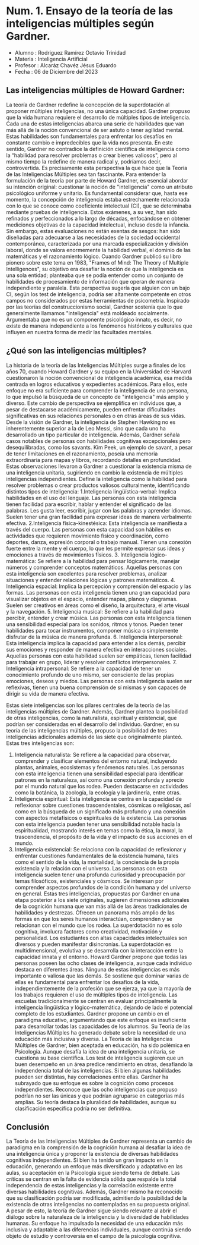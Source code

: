 # Num. 1.  Ensayo de la teoría de las inteligencias múltiples según Gardner.


* Alumno    : Rodriguez Ramírez Octavio Trinidad
* Materia   : Inteligencia Artificial
* Profesor  : Alcaráz Chavéz Jésus Eduardo
* Fecha     : 06 de Diciembre del 2023


## Las inteligencias múltiples de Howard Gardner:
La teoría de Gardner redefine la concepción de la superdotación al proponer múltiples inteligencias, no una única capacidad. Gardner propuso que la vida humana requiere el desarrollo de múltiples tipos de inteligencia. Cada una de estas inteligencias abarca una serie de habilidades que van más allá de la noción convencional de ser astuto o tener agilidad mental. Estas habilidades son fundamentales para enfrentar los desafíos en constante cambio e impredecibles que la vida nos presenta.
En este sentido, Gardner no contradice la definición científica de inteligencia como la “habilidad para resolver problemas o crear bienes valiosos", pero al mismo tiempo la redefine de manera radical y, podríamos decir, controvertida. Es precisamente esta perspectiva la que hace que la Teoría de las Inteligencias Múltiples sea tan fascinante.
Para entender la formulación de la teoría por parte de Howard Gardner, es esencial abordar su intención original: cuestionar la noción de "inteligencia" como un atributo psicológico uniforme y unitario. Es fundamental considerar que, hasta ese momento, la concepción de inteligencia estaba estrechamente relacionada con lo que se conoce como coeficiente intelectual (CI), que se determinaba mediante pruebas de inteligencia.
Estos exámenes, a su vez, han sido refinados y perfeccionados a lo largo de décadas, enfocándose en obtener mediciones objetivas de la capacidad intelectual, incluso desde la infancia. Sin embargo, estas evaluaciones no están exentas de sesgos: han sido diseñadas para adecuarse a las necesidades de la sociedad occidental contemporánea, caracterizada por una marcada especialización y división laboral, donde se valora enormemente la habilidad verbal, el dominio de las matemáticas y el razonamiento lógico.
Cuando Gardner publicó su libro pionero sobre este tema en 1983, "Frames of Mind: The Theory of Multiple Intelligences", su objetivo era desafiar la noción de que la inteligencia es una sola entidad; planteaba que se podía entender como un conjunto de habilidades de procesamiento de información que operan de manera independiente y paralela. Esta perspectiva sugería que alguien con un bajo CI, según los test de inteligencia, podría ser altamente competente en otros campos no considerados por estas herramientas de psicometría.
Inspirado por las teorías del construccionismo social, Gardner sostenía que lo que generalmente llamamos "inteligencia" está moldeado socialmente. Argumentaba que no es un componente psicológico innato, es decir, no existe de manera independiente a los fenómenos históricos y culturales que influyen en nuestra forma de medir las facultades mentales.
## ¿Qué son las inteligencias múltiples?
La historia de la teoría de las Inteligencias Múltiples surge a finales de los años 70, cuando Howard Gardner y su equipo en la Universidad de Harvard cuestionaron la noción convencional de inteligencia académica, esa medida centrada en logros educativos y expedientes académicos. Para ellos, este enfoque no era suficiente para comprender la inteligencia de una persona, lo que impulsó la búsqueda de un concepto de "inteligencia" más amplio y diverso.
Este cambio de perspectiva se ejemplifica en individuos que, a pesar de destacarse académicamente, pueden enfrentar dificultades significativas en sus relaciones personales o en otras áreas de sus vidas. Desde la visión de Gardner, la inteligencia de Stephen Hawking no es inherentemente superior a la de Leo Messi, sino que cada uno ha desarrollado un tipo particular de inteligencia.
Además, Gardner señala casos notables de personas con habilidades cognitivas excepcionales pero desequilibradas, como los savants. Kim Peek, un ejemplo de savant, a pesar de tener limitaciones en el razonamiento, poseía una memoria extraordinaria para mapas y libros, recordando detalles en profundidad.
Estas observaciones llevaron a Gardner a cuestionar la existencia misma de una inteligencia unitaria, sugiriendo en cambio la existencia de múltiples inteligencias independientes.
Define la inteligencia como la habilidad para resolver problemas o crear productos valiosos culturalmente, identificando distintos tipos de inteligencia:
1.Inteligencia lingüística-verbal: Implica habilidades en el uso del lenguaje. Las personas con esta inteligencia tienen facilidad para escribir, hablar y entender el significado de las palabras. Les gusta leer, escribir, jugar con las palabras y aprender idiomas. Suelen tener una gran facilidad para expresar ideas de manera verbalmente efectiva.
2.Inteligencia física-kinestésica: Esta inteligencia se manifiesta a través del cuerpo. Las personas con esta capacidad son hábiles en actividades que requieren movimiento físico y coordinación, como deportes, danza, expresión corporal o trabajo manual. Tienen una conexión fuerte entre la mente y el cuerpo, lo que les permite expresar sus ideas y emociones a través de movimientos físicos.
3. Inteligencia lógico-matemática: Se refiere a la habilidad para pensar lógicamente, manejar números y comprender conceptos matemáticos. Aquellas personas con esta inteligencia son excelentes para resolver problemas, analizar situaciones y entender relaciones lógicas y patrones matemáticos.
4. Inteligencia espacial: Implica la percepción y comprensión del espacio y las formas. Las personas con esta inteligencia tienen una gran capacidad para visualizar objetos en el espacio, entender mapas, planos y diagramas. Suelen ser creativos en áreas como el diseño, la arquitectura, el arte visual y la navegación.
5. Inteligencia musical: Se refiere a la habilidad para percibir, entender y crear música. Las personas con esta inteligencia tienen una sensibilidad especial para los sonidos, ritmos y tonos. Pueden tener habilidades para tocar instrumentos, componer música o simplemente disfrutar de la música de manera profunda.
6. Inteligencia interpersonal: Esta inteligencia implica la capacidad para entender a los demás, percibir sus emociones y responder de manera efectiva en interacciones sociales. Aquellas personas con esta habilidad suelen ser empáticas, tienen facilidad para trabajar en grupo, liderar y resolver conflictos interpersonales.
7. Inteligencia intrapersonal: Se refiere a la capacidad de tener un conocimiento profundo de uno mismo, ser consciente de las propias emociones, deseos y miedos. Las personas con esta inteligencia suelen ser reflexivas, tienen una buena comprensión de sí mismas y son capaces de dirigir su vida de manera efectiva.

Estas siete inteligencias son los pilares centrales de la teoría de las inteligencias múltiples de Gardner. Además, Gardner plantea la posibilidad de otras inteligencias, como la naturalista, espiritual y existencial, que podrían ser consideradas en el desarrollo del individuo.
Gardner, en su teoría de las inteligencias múltiples, propuso la posibilidad de tres inteligencias adicionales además de las siete que originalmente planteó. Estas tres inteligencias son:
1. Inteligencia naturalista: Se refiere a la capacidad para observar, comprender y clasificar elementos del entorno natural, incluyendo plantas, animales, ecosistemas y fenómenos naturales. Las personas con esta inteligencia tienen una sensibilidad especial para identificar patrones en la naturaleza, así como una conexión profunda y aprecio por el mundo natural que los rodea. Pueden destacarse en actividades como la botánica, la zoología, la ecología y la jardinería, entre otras.
2. Inteligencia espiritual: Esta inteligencia se centra en la capacidad de reflexionar sobre cuestiones trascendentales, cósmicas o religiosas, así como en la búsqueda de un significado más profundo y una conexión con aspectos metafísicos o espirituales de la existencia. Las personas con esta inteligencia pueden tener una sensibilidad notable hacia la espiritualidad, mostrando interés en temas como la ética, la moral, la trascendencia, el propósito de la vida y el impacto de sus acciones en el mundo.
3. Inteligencia existencial: Se relaciona con la capacidad de reflexionar y enfrentar cuestiones fundamentales de la existencia humana, tales como el sentido de la vida, la mortalidad, la conciencia de la propia existencia y la relación con el universo. Las personas con esta inteligencia suelen tener una profunda curiosidad y preocupación por temas filosóficos, existenciales y cósmicos. Se interesan por comprender aspectos profundos de la condición humana y del universo en general.
Estas tres inteligencias, propuestas por Gardner en una etapa posterior a los siete originales, sugieren dimensiones adicionales de la cognición humana que van más allá de las áreas tradicionales de habilidades y destrezas. Ofrecen un panorama más amplio de las formas en que los seres humanos interactúan, comprenden y se relacionan con el mundo que los rodea. La superdotación no es solo cognitiva, involucra factores como creatividad, motivación y personalidad. Los estudiantes con altas capacidades intelectuales son diversos y pueden manifestar disincronías. La superdotación es multidimensional, evolutiva y se desarrolla con la interacción entre la capacidad innata y el entorno.
Howard Gardner propone que todas las personas poseen las ocho clases de inteligencia, aunque cada individuo destaca en diferentes áreas. Ninguna de estas inteligencias es más importante o valiosa que las demás. Se sostiene que dominar varias de ellas es fundamental para enfrentar los desafíos de la vida, independientemente de la profesión que se ejerza, ya que la mayoría de los trabajos requieren el uso de múltiples tipos de inteligencia.
Las escuelas tradicionalmente se centran en evaluar principalmente la inteligencia lingüística y lógico-matemática, dejando de lado el potencial completo de los estudiantes. Gardner propone un cambio en el paradigma educativo, argumentando que este enfoque es insuficiente para desarrollar todas las capacidades de los alumnos. Su Teoría de las Inteligencias Múltiples ha generado debate sobre la necesidad de una educación más inclusiva y diversa.
La Teoría de las Inteligencias Múltiples de Gardner, bien aceptada en educación, ha sido polémica en Psicología. Aunque desafía la idea de una inteligencia unitaria, se cuestiona su base científica. Los test de inteligencia sugieren que un buen desempeño en un área predice rendimiento en otras, desafiando la independencia total de las inteligencias. Si bien algunas habilidades pueden ser distintas, hay correlaciones entre ellas.
Gardner ha subrayado que su enfoque es sobre la cognición como procesos independientes. Reconoce que las ocho inteligencias que propuso podrían no ser las únicas y que podrían agruparse en categorías más amplias. Su teoría destaca la pluralidad de habilidades, aunque su clasificación específica podría no ser definitiva.
## Conclusión
La Teoría de las Inteligencias Múltiples de Gardner representa un cambio de paradigma en la comprensión de la cognición humana al desafiar la idea de una inteligencia única y proponer la existencia de diversas habilidades cognitivas independientes. Si bien ha tenido un gran impacto en la educación, generando un enfoque más diversificado y adaptativo en las aulas, su aceptación en la Psicología sigue siendo tema de debate.
Las críticas se centran en la falta de evidencia sólida que respalde la total independencia de estas inteligencias y la correlación existente entre diversas habilidades cognitivas. Además, Gardner mismo ha reconocido que su clasificación podría ser modificada, admitiendo la posibilidad de la existencia de otras inteligencias no contempladas en su propuesta original.
A pesar de esto, la teoría de Gardner sigue siendo relevante al abrir el diálogo sobre la naturaleza de la inteligencia y la diversidad de habilidades humanas. Su enfoque ha impulsado la necesidad de una educación más inclusiva y adaptable a las diferencias individuales, aunque continúa siendo objeto de estudio y controversia en el campo de la psicología cognitiva.
